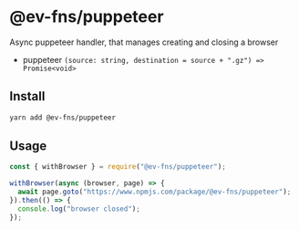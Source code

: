 # @ev-fns/puppeteer

Async puppeteer handler, that manages creating and closing a browser

- puppeteer `(source: string, destination = source + ".gz") => Promise<void>`

## Install

```sh
yarn add @ev-fns/puppeteer
```

## Usage

```js
const { withBrowser } = require("@ev-fns/puppeteer");

withBrowser(async (browser, page) => {
  await page.goto("https://www.npmjs.com/package/@ev-fns/puppeteer");
}).then(() => {
  console.log("browser closed");
});
```
